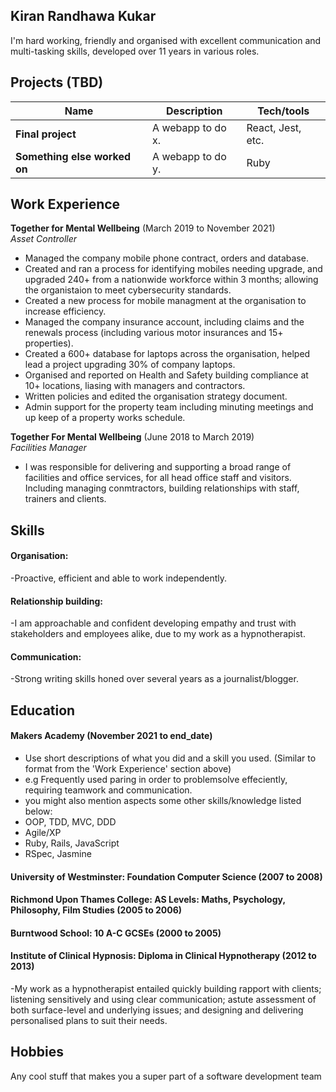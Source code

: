 ## Kiran Randhawa Kukar

I'm hard working, friendly and organised with excellent communication and multi-tasking skills, developed over 11 years in various roles.

## Projects (TBD)

| Name                         | Description       | Tech/tools        |
| ---------------------------- | ----------------- | ----------------- |
| **Final project**            | A webapp to do x. | React, Jest, etc. |
| **Something else worked on** | A webapp to do y. | Ruby              |

## Work Experience

**Together for Mental Wellbeing** (March 2019 to November 2021)  
_Asset Controller_

- Managed the company mobile phone contract, orders and database.
- Created and ran a process for identifying mobiles needing upgrade, and upgraded 240+ from a nationwide workforce within 3 months; allowing the organistaion to meet cybersecurity standards.
- Created a new process for mobile managment at the organisation to increase efficiency.
- Managed the company insurance account, including claims and the renewals process (including various motor insurances and 15+ properties).
- Created a 600+ database for laptops across the organisation, helped lead a project upgrading 30% of company laptops.
- Organised and reported on Health and Safety building compliance at 10+ locations, liasing with managers and contractors.
- Written policies and edited the organisation strategy document.
- Admin support for the property team including minuting meetings and up keep of a property works schedule.

**Together For Mental Wellbeing** (June 2018 to March 2019)  
_Facilities Manager_

- I was responsible for delivering and supporting a broad range of facilities and office services, for all head office staff and visitors. Including managing conmtractors, building relationships with staff, trainers and clients.

## Skills

#### Organisation:
-Proactive, efficient and able to work independently.

#### Relationship building:
-I am approachable and confident developing empathy and trust with stakeholders and employees alike, due to my work as a hypnotherapist.

#### Communication:
-Strong writing skills honed over several years as a journalist/blogger.

## Education

#### Makers Academy (November 2021 to end_date)
- Use short descriptions of what you did and a skill you used. (Similar to format from the 'Work Experience' section above)
- e.g Frequently used paring in order to problemsolve effeciently, requiring teamwork and communication.
- you might also mention aspects some other skills/knowledge listed below: 
- OOP, TDD, MVC, DDD
- Agile/XP
- Ruby, Rails, JavaScript
- RSpec, Jasmine

#### University of Westminster: Foundation Computer Science (2007 to 2008)
#### Richmond Upon Thames College: AS Levels: Maths, Psychology, Philosophy, Film Studies (2005 to 2006)
#### Burntwood School:  10 A-C GCSEs (2000 to 2005)

#### Institute of Clinical Hypnosis: Diploma in Clinical Hypnotherapy (2012 to 2013)

-My work as a hypnotherapist entailed quickly building rapport with clients; listening sensitively and using clear communication; astute assessment of both surface-level and underlying issues; and designing and delivering personalised plans to suit their needs. 

## Hobbies

Any cool stuff that makes you a super part of a software development team
